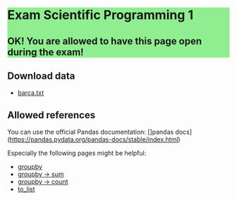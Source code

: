<div style="background:lightgreen;width: 100%">
<h1>Exam Scientific Programming 1</h1>

<h2>OK! You are allowed to have this page open during the exam!</h2>
</div>

## Download data

* [barca.txt](https://raw.githubusercontent.com/spcourse/exam-tests/main/data/films.csv)

## Allowed references

You can use the official Pandas documentation: []pandas docs](https://pandas.pydata.org/pandas-docs/stable/index.html)

Especially the following pages might be helpful:
* [groupby](https://pandas.pydata.org/pandas-docs/stable/reference/api/pandas.DataFrame.groupby.html)
* [groupby -> sum](https://pandas.pydata.org/docs/reference/api/pandas.core.groupby.DataFrameGroupBy.sum.html)
* [groupby -> count](https://pandas.pydata.org/docs/reference/api/pandas.core.groupby.DataFrameGroupBy.count.html#pandas.core.groupby.DataFrameGroupBy.count)
* [to_list](https://pandas.pydata.org/pandas-docs/stable/reference/api/pandas.Series.to_list.html)
